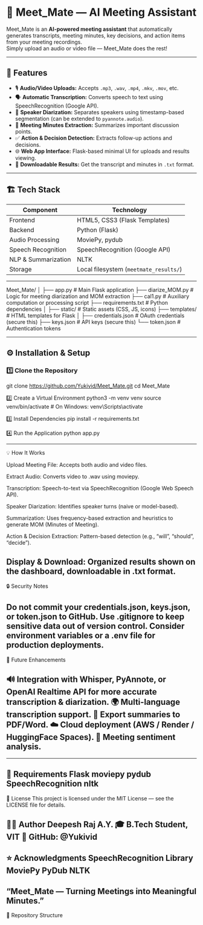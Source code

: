 # 🧠 Meet_Mate — AI Meeting Assistant

Meet_Mate is an **AI-powered meeting assistant** that automatically generates transcripts, meeting minutes, key decisions, and action items from your meeting recordings.  
Simply upload an audio or video file — Meet_Mate does the rest!

---

## 🚀 Features

- 🎙️ **Audio/Video Uploads:** Accepts `.mp3`, `.wav`, `.mp4`, `.mkv`, `.mov`, etc.  
- 🗣️ **Automatic Transcription:** Converts speech to text using SpeechRecognition (Google API).  
- 👥 **Speaker Diarization:** Separates speakers using timestamp-based segmentation (can be extended to `pyannote.audio`).  
- 📝 **Meeting Minutes Extraction:** Summarizes important discussion points.  
- ✅ **Action & Decision Detection:** Extracts follow-up actions and decisions.  
- 🌐 **Web App Interface:** Flask-based minimal UI for uploads and results viewing.  
- 💾 **Downloadable Results:** Get the transcript and minutes in `.txt` format.  

---

## 🏗️ Tech Stack

| Component | Technology |
|------------|-------------|
| Frontend | HTML5, CSS3 (Flask Templates) |
| Backend | Python (Flask) |
| Audio Processing | MoviePy, pydub |
| Speech Recognition | SpeechRecognition (Google API) |
| NLP & Summarization | NLTK |
| Storage | Local filesystem (`meetmate_results/`) |

---

Meet_Mate/
│
├── app.py # Main Flask application
├── diarize_MOM.py # Logic for meeting diarization and MOM extraction
├── cal1.py # Auxiliary computation or processing script
├── requirements.txt # Python dependencies
│
├── static/ # Static assets (CSS, JS, icons)
├── templates/ # HTML templates for Flask
│
├── credentials.json # OAuth credentials (secure this)
├── keys.json # API keys (secure this)
└── token.json # Authentication tokens


---

## ⚙️ Installation & Setup

### 1️⃣ Clone the Repository

git clone https://github.com/Yukivid/Meet_Mate.git
cd Meet_Mate

2️⃣ Create a Virtual Environment
python3 -m venv venv
source venv/bin/activate       # On Windows: venv\Scripts\activate

3️⃣ Install Dependencies
pip install -r requirements.txt

4️⃣ Run the Application
python app.py

---
💡 How It Works


Upload Meeting File: Accepts both audio and video files.

Extract Audio: Converts video to .wav using moviepy.

Transcription: Speech-to-text via SpeechRecognition (Google Web Speech API).

Speaker Diarization: Identifies speaker turns (naive or model-based).

Summarization: Uses frequency-based extraction and heuristics to generate MOM (Minutes of Meeting).

Action & Decision Extraction: Pattern-based detection (e.g., “will”, “should”, “decide”).

Display & Download: Organized results shown on the dashboard, downloadable in .txt format.
---
🔒 Security Notes

Do not commit your credentials.json, keys.json, or token.json to GitHub.
Use .gitignore to keep sensitive data out of version control.
Consider environment variables or a .env file for production deployments.
---
🔮 Future Enhancements

🔊 Integration with Whisper, PyAnnote, or OpenAI Realtime API for more accurate transcription & diarization.
🌍 Multi-language transcription support.
📄 Export summaries to PDF/Word.
☁️ Cloud deployment (AWS / Render / HuggingFace Spaces).
🧾 Meeting sentiment analysis.
---
---
🧰 Requirements
Flask
moviepy
pydub
SpeechRecognition
nltk
---

📜 License
This project is licensed under the MIT License — see the LICENSE file for details.

🧑‍💻 Author
Deepesh Raj A.Y.
🎓 B.Tech Student, VIT
💬 GitHub: @Yukivid
---
⭐ Acknowledgments
SpeechRecognition Library
MoviePy
PyDub
NLTK
---
“Meet_Mate — Turning Meetings into Meaningful Minutes.”
---
📁 Repository Structure


